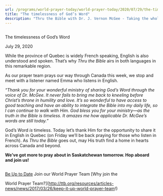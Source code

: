 ```yaml
---
url: /programs/world-prayer-today/world-prayer-today/2020/07/29/the-timelessness-of-god-s-word
title: "The timelessness of God’s Word"
description: "Thru the Bible with Dr. J. Vernon McGee - Taking the whole Word to the whole world"
---
```







## 
 The timelessness of God’s Word


July 29, 2020




While the province of Quebec is widely French speaking, English is also understood and spoken. That’s why *Thru the Bible* airs in both languages in this remarkable region.

As our prayer team prays our way through Canada this week, we stop and meet with a listener named Emma who listens in English.

*“Thank you for your wonderful ministry of sharing God’s Word through the voice of Dr. McGee. It never fails to bring me back to kneeling before Christ’s throne in humility and love. It’s so wonderful to have access to good teaching and have an ability to integrate the Bible into my daily life, so I can continue to walk with Him. God bless you for your ministry—as the truth in the Bible is timeless. It amazes me how applicable Dr. McGee’s words are still today.”*

God’s Word *is* timeless. Today let’s thank Him for the opportunity to share it in English in Quebec (on Friday we’ll be back praying for those who listen in French). As *Thru the Bible* goes out, may His truth find a home in hearts across Canada and beyond.

**We’ve got more to pray about in Saskatchewan tomorrow. Hop aboard and join us!**







## 




[Be Up to Date](http://feeds.feedburner.com/WorldPrayerToday "World Prayer Today RSS Feed")
Join our World Prayer Team
[Why join the  

World Prayer Team?](http://ttb.org/resources/articles-news/news/2017/03/26/keep-it-up-world-prayer-team!)




